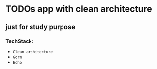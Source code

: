 # TODOs app with clean architecture

## just for study purpose
### TechStack:
- ```Clean architecture```
- ```Gorm```
- ```Echo```


